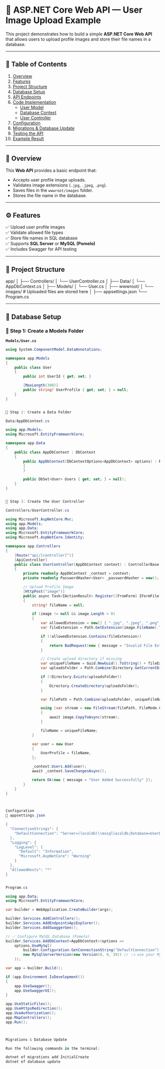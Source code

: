 # 📘 ASP.NET Core Web API — User Image Upload Example

This project demonstrates how to build a simple **ASP.NET Core Web API** that allows users to upload profile images and store their file names in a database.

---

## 📑 Table of Contents

1. [Overview](#overview)
2. [Features](#features)
3. [Project Structure](#project-structure)
4. [Database Setup](#database-setup)
5. [API Endpoints](#api-endpoints)
6. [Code Implementation](#code-implementation)
   - [User Model](#1-user-model)
   - [Database Context](#2-database-context)
   - [User Controller](#3-user-controller)
7. [Configuration](#configuration)
8. [Migrations & Database Update](#migrations--database-update)
9. [Testing the API](#testing-the-api)
10. [Example Result](#example-result)

---

## 🧠 Overview

This **Web API** provides a basic endpoint that:
- Accepts user profile image uploads.
- Validates image extensions (`.jpg`, `.jpeg`, `.png`).
- Saves files in the `wwwroot/images` folder.
- Stores the file name in the database.

---

## ⚙️ Features

✅ Upload user profile images  
✅ Validate allowed file types  
✅ Store file names in SQL database  
✅ Supports **SQL Server** or **MySQL (Pomelo)**  
✅ Includes Swagger for API testing  

---

## 📁 Project Structure

app/
│
├── Controllers/
│ └── UserController.cs
│
├── Data/
│ └── AppDbContext.cs
│
├── Models/
│ └── User.cs
│
├── wwwroot/
│ └── images/ # Uploaded files are stored here
│
├── appsettings.json
└── Program.cs





---

## 🧱 Database Setup

### 📂 Step 1: Create a Models Folder

**`Models/User.cs`**
```csharp
using System.ComponentModel.DataAnnotations;

namespace app.Models
{
    public class User
    {
        public int UserId { get; set; }

        [MaxLength(300)]
        public string? UserProfile { get; set; } = null;
    }
}


📂 Step 2: Create a Data Folder

Data/AppDbContext.cs

using app.Models;
using Microsoft.EntityFrameworkCore;

namespace app.Data
{
    public class AppDbContext : DbContext
    {
        public AppDbContext(DbContextOptions<AppDbContext> options) : base(options)
        {
        }

        public DbSet<User> Users { get; set; } = null!;
    }
}


🧩 Step 3: Create the User Controller

Controllers/UserController.cs

using Microsoft.AspNetCore.Mvc;
using app.Models;
using app.Data;
using Microsoft.EntityFrameworkCore;
using Microsoft.AspNetCore.Identity;

namespace app.Controllers
{
    [Route("api/[controller]")]
    [ApiController]
    public class UserController(AppDbContext context) : ControllerBase
    {
        private readonly AppDbContext _context = context;
        private readonly PasswordHasher<User> _passwordHasher = new();

        // Upload Profile Image
        [HttpPost("image")]
        public async Task<IActionResult> Register([FromForm] IFormFile? image)
        {
            string? fileName = null;

            if (image != null && image.Length > 0)
            {
                var allowedExtension = new[] { ".jpg", ".jpeg", ".png" };
                var fileExtension = Path.GetExtension(image.FileName).ToLower();

                if (!allowedExtension.Contains(fileExtension))
                {
                    return BadRequest(new { message = "Invalid File Extension! Allowed: .jpg, .jpeg, .png" });
                }

                // Create upload directory if missing
                var uniqueFileName = Guid.NewGuid().ToString() + fileExtension;
                var uploadsFolder = Path.Combine(Directory.GetCurrentDirectory(), "wwwroot", "images");

                if (!Directory.Exists(uploadsFolder))
                {
                    Directory.CreateDirectory(uploadsFolder);
                }

                var filePath = Path.Combine(uploadsFolder, uniqueFileName);

                using (var stream = new FileStream(filePath, FileMode.Create))
                {
                    await image.CopyToAsync(stream);
                }

                fileName = uniqueFileName;
            }

            var user = new User
            {
                UserProfile = fileName,
            };

            _context.Users.Add(user);
            await _context.SaveChangesAsync();

            return Ok(new { message = "User Added Successfully" });
        }
    }
}



Configuration
🧾 appsettings.json

{
  "ConnectionStrings": {
    "DefaultConnection": "Server=(localdb)\\mssqllocaldb;Database=UserDb;Trusted_Connection=True;"
  },
  "Logging": {
    "LogLevel": {
      "Default": "Information",
      "Microsoft.AspNetCore": "Warning"
    }
  },
  "AllowedHosts": "*"
}


Program.cs

using app.Data;
using Microsoft.EntityFrameworkCore;

var builder = WebApplication.CreateBuilder(args);

builder.Services.AddControllers();
builder.Services.AddEndpointsApiExplorer();
builder.Services.AddSwaggerGen();

// ✅ Configure MySQL Database (Pomelo)
builder.Services.AddDbContext<AppDbContext>(options =>
    options.UseMySql(
        builder.Configuration.GetConnectionString("DefaultConnection"),
        new MySqlServerVersion(new Version(8, 0, 39)) // 👈 use your MySQL version here
    ));

var app = builder.Build();

if (app.Environment.IsDevelopment())
{
    app.UseSwagger();
    app.UseSwaggerUI();
}

app.UseStaticFiles();
app.UseHttpsRedirection();
app.UseAuthorization();
app.MapControllers();
app.Run();



Migrations & Database Update

Run the following commands in the terminal:

dotnet ef migrations add InitialCreate
dotnet ef database update
